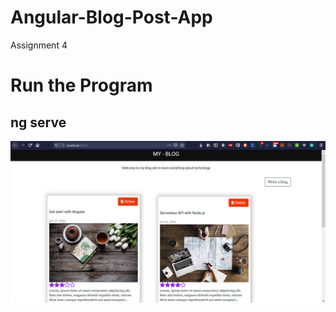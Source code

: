# Angular-Blog-Post-App
Assignment 4

# Run the Program
## ng serve

![home page ](https://github.com/Ranushklakmal/Angular-Blog-Post-App/blob/master/home.png)
